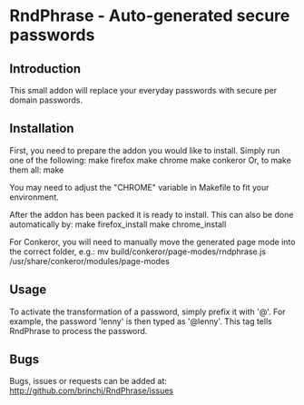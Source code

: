 RndPhrase - Auto-generated secure passwords
==========


Introduction
----------

This small addon will replace your everyday passwords with secure per domain passwords.



Installation
----------
First, you need to prepare the addon you would like to install. Simply run one of the following:
       make firefox
       make chrome
       make conkeror
Or, to make them all:
       make

You may need to adjust the "CHROME" variable in Makefile to fit your environment.

After the addon has been packed it is ready to install. This can also be done automatically by:
	make firefox_install
	make chrome_install

For Conkeror, you will need to manually move the generated page mode into the correct folder, e.g.:
	mv build/conkeror/page-modes/rndphrase.js  /usr/share/conkeror/modules/page-modes



Usage
----------
To activate the transformation of a password, simply prefix it with '@'. For example, the password 'lenny' is then typed as '@lenny'. This tag tells RndPhrase to process the password.



Bugs
----------
Bugs, issues or requests can be added at:
http://github.com/brinchj/RndPhrase/issues
